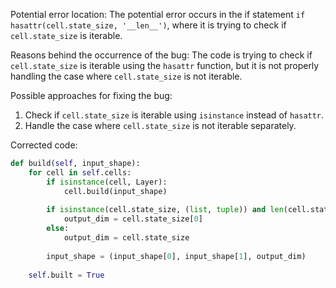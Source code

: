 Potential error location: 
The potential error occurs in the if statement `if hasattr(cell.state_size, '__len__')`, where it is trying to check if `cell.state_size` is iterable.

Reasons behind the occurrence of the bug:
The code is trying to check if `cell.state_size` is iterable using the `hasattr` function, but it is not properly handling the case where `cell.state_size` is not iterable.

Possible approaches for fixing the bug:
1. Check if `cell.state_size` is iterable using `isinstance` instead of `hasattr`.
2. Handle the case where `cell.state_size` is not iterable separately.

Corrected code:

```python
def build(self, input_shape):
    for cell in self.cells:
        if isinstance(cell, Layer):
            cell.build(input_shape)
        
        if isinstance(cell.state_size, (list, tuple)) and len(cell.state_size) > 0:
            output_dim = cell.state_size[0]
        else:
            output_dim = cell.state_size
        
        input_shape = (input_shape[0], input_shape[1], output_dim)
    
    self.built = True
```